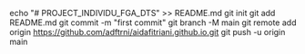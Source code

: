 echo "# PROJECT_INDIVIDU_FGA_DTS" >> README.md
git init
git add README.md
git commit -m "first commit"
git branch -M main
git remote add origin https://github.com/adftrni/aidafitriani.github.io.git
git push -u origin main
